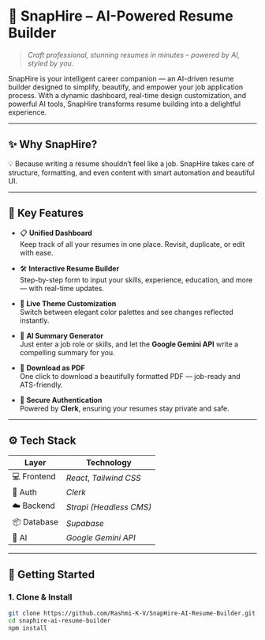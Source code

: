 # 🚀 SnapHire – AI-Powered Resume Builder

> _Craft professional, stunning resumes in minutes – powered by AI, styled by you._

SnapHire is your intelligent career companion — an AI-driven resume builder designed to simplify, beautify, and empower your job application process. With a dynamic dashboard, real-time design customization, and powerful AI tools, SnapHire transforms resume building into a delightful experience.

---

## ✨ Why SnapHire?

💡 Because writing a resume shouldn’t feel like a job. SnapHire takes care of structure, formatting, and even content with smart automation and beautiful UI.

---

## 🧩 Key Features

- 📋 **Unified Dashboard**  
  Keep track of all your resumes in one place. Revisit, duplicate, or edit with ease.

- 🛠️ **Interactive Resume Builder**  
  Step-by-step form to input your skills, experience, education, and more — with real-time updates.

- 🎨 **Live Theme Customization**  
  Switch between elegant color palettes and see changes reflected instantly.

- 🧠 **AI Summary Generator**  
  Just enter a job role or skills, and let the **Google Gemini API** write a compelling summary for you.

- 📄 **Download as PDF**  
  One click to download a beautifully formatted PDF — job-ready and ATS-friendly.

- 🔐 **Secure Authentication**  
  Powered by **Clerk**, ensuring your resumes stay private and safe.

---

## ⚙️ Tech Stack

| Layer       | Technology              |
| ----------- | ----------------------- |
| 💻 Frontend | _React_, _Tailwind CSS_ |
| 🔐 Auth     | _Clerk_                 |
| ☁️ Backend  | _Strapi (Headless CMS)_ |
| 📦 Database | _Supabase_              |
| 🧠 AI       | _Google Gemini API_     |

---

<!-- ## 📸 Preview

| Dashboard | Resume Builder |
|----------|----------------|
| ![Dashboard](link-to-image) | ![Builder](link-to-image) |

--- -->

## 🚀 Getting Started

### 1. Clone & Install

```bash
git clone https://github.com/Rashmi-K-V/SnapHire-AI-Resume-Builder.git
cd snaphire-ai-resume-builder
npm install

```
